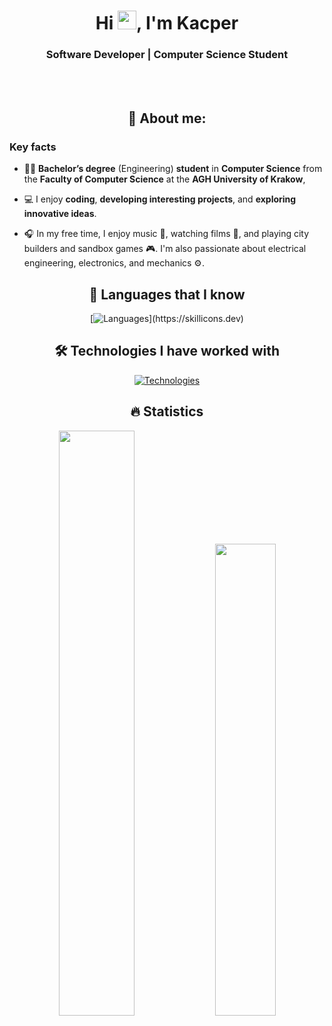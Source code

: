 <div align="center">

# Hi <img src="https://raw.githubusercontent.com/MartinHeinz/MartinHeinz/master/wave.gif" width="30px">, I'm Kacper

### Software Developer | Computer Science Student

<br>

<br>

## 👨 About me:

</div>

### Key facts

- 👨‍🎓 **Bachelor’s degree** (Engineering) **student** in **Computer Science** from the **Faculty of Computer Science** at the **AGH University of Krakow**,

- 💻 I enjoy **coding**, **developing interesting projects**, and **exploring innovative ideas**.

- 🎧 In my free time, I enjoy music 🎵, watching films 🎥, and playing city builders and sandbox games 🎮. I'm also passionate about electrical engineering, electronics, and mechanics ⚙️.


<div align="center">

## 🚀 Languages that I know

[![Languages](https://skillicons.dev/icons?i=py,java,c,rust,julia,)](https://skillicons.dev)

## 🛠️ Technologies I have worked with

[![Technologies](https://skillicons.dev/icons?i=arduino,git,github,gradle,idea,vscode,godot,notion)](https://skillicons.dev)


## 🔥 Statistics
  <p>
    <img src="https://github-readme-stats.vercel.app/api?username=Kacperon&count_private=true&show_icons=true&theme=prussian&hide_border=true&bg_color=292d3e" width="49%"/>
    <img src="https://github-readme-stats.vercel.app/api/top-langs/?username=Kacperon&langs_count=6&hide=css,php,scss,html,jupyter%20notebook&layout=compact&theme=prussian&hide_border=true&bg_color=292D3E" width="44%"/>
    <!-- &ensp;&nbsp;&nbsp;&nbsp; -->
    <!-- <img src="https://github-readme-streak-stats.herokuapp.com?user=Kacperon&theme=prussian&hide_border=true&date_format=%5BY%20%5DM%20j&background=292D3E&stroke=A5C2E0" width="60%"/> -->
  </p>
</div>
